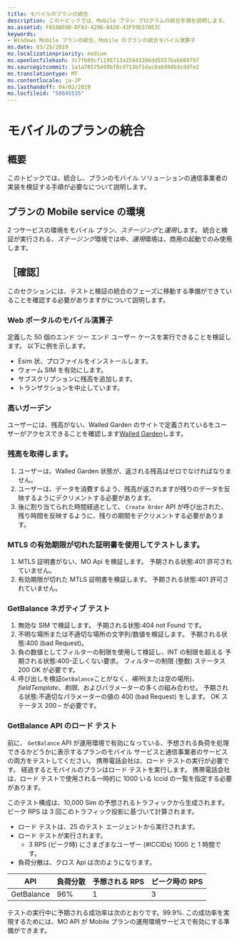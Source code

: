 ```yaml
---
title: モバイルのプランの統合
description: このトピックでは、Mobile プラン プログラムの統合手順を説明します。
ms.assetid: F818B69D-DFA3-4296-B420-43F59D370E3C
keywords:
- Windows Mobile プランの統合、Mobile のプランの統合モバイル演算子
ms.date: 03/25/2019
ms.localizationpriority: medium
ms.openlocfilehash: 3c7fb09cf1195713a35843206dd5557bab689797
ms.sourcegitcommit: 1a1a78575e89bf8cd713bf1dac8a698db3cddfe2
ms.translationtype: MT
ms.contentlocale: ja-JP
ms.lasthandoff: 04/02/2019
ms.locfileid: "58845535"
---
```

# <a name="mobile-plans-integration"></a>モバイルのプランの統合

## <a name="overview"></a>概要

このトピックでは、統合し、プランのモバイル ソリューションの通信事業者の実装を検証する手順が必要なについて説明します。

## <a name="mobile-plans-service-environments"></a>プランの Mobile service の環境

2 つサービスの環境をモバイル プラン、*ステージング*と*運用*します。 統合と検証が実行される、*ステージング*環境では中、*運用*環境は、商用の起動でのみ使用します。

## <a name="validation"></a>［確認］

このセクションには、テストと検証の統合のフェーズに移動する準備ができていることを確認する必要がありますがについて説明します。

### <a name="mobile-operator-web-portal"></a>Web ポータルのモバイル演算子

定義した 50 個のエンド ツー エンド ユーザー ケースを実行できることを検証します。 以下に例を示します。

- Esim 状、プロファイルをインストールします。
- ウォーム SIM を有効にします。
- サブスクリプションに残高を追加します。
- トランザクションを中止しています。

### <a name="walled-garden"></a>高いガーデン

ユーザーには、残高がない、Walled Garden のサイトで定義されているをユーザーがアクセスできることを確認します[Walled Garden](mobile-plans-device-experience.md#walled-garden)します。

### <a name="getting-balance"></a>残高を取得します。

1. ユーザーは、Walled Garden 状態が、返される残高はゼロでなければなりません。
2. ユーザーは、データを消費するよう、残高が返されますが残りのデータを反映するようにデクリメントする必要があります。
3. 後に割り当てられた時間経過として、 `Create Order` API が呼び出された、残り時間を反映するように、残りの期間をデクリメントする必要があります。

### <a name="test-with-expired-mtls-certificate"></a>MTLS の有効期限が切れた証明書を使用してテストします。

1. MTLS 証明書がない、MO Api を検証します。 予期される状態:401 許可されていません。
2. 有効期限が切れた MTLS 証明書を検証します。 予期される状態:401 許可されていません。

### <a name="getbalance-negative-tests"></a>GetBalance ネガティブ テスト

1. 無効な SIM で検証します。 予期される状態:404 not Found です。
2. 不明な場所または不適切な場所の文字列/数値を検証します。 予期される状態:400 (bad Request)。
3. 負の数値としてフィルターの制限を使用して検証し、INT の制限を超える 予期される状態:400-正しくない要求。 フィルターの制限 (整数) ステータス 200 OK が必要です。
4. 呼び出しを検証`GetBalance`ことがなく、*場所*(または空の場所)、 *fieldTemplate*、*制限*、およびパラメーターの多くの組み合わせ。 予期される状態:不適切なパラメーターの値の 400 (bad Request) をします。 OK ステータス 200 – が必要です。

### <a name="getbalance-api-load-test"></a>GetBalance API のロード テスト

前に、 `GetBalance` API が運用環境で有効になっている、予想される負荷を処理できるかどうかに表示するプランのモバイル サービスと通信事業者のサービスの両方をテストしてください。 携帯電話会社は、ロード テストの実行が必要です。 経過するとモバイルのプランはロード テストを実行します。 携帯電話会社は、ロード テストで使用される一時的に 1000 いる Iccid の一覧を指定する必要があります。

このテスト構成は、10,000 Sim の予想されるトラフィックから生成されます。 ピーク RPS は 3 回このトラフィック投影に基づいて計算されます。

- ロード テストは、25 のテスト エージェントから実行されます。
- ロード テストが実行されます。
  - 3 RPS (ピーク時) にさまざまなユーザー (#ICCIDs) 1000 と 1 時間です。
- 負荷分散は、クロス Api は次のようになります。

| API | 負荷分散 | 予想される RPS | ピーク時の RPS |
| --- | --- | --- | --- |
| GetBalance | 96% | 1 | 3 |

テストの実行中に予期される成功率は次のとおりです。99.9%. この成功率を実現するためには、MO API が Mobile プランの運用環境サービスで有効にする準備ができます。